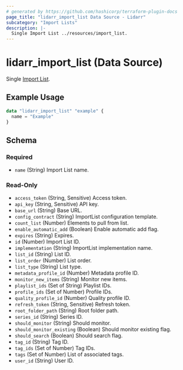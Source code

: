 ```yaml
---
# generated by https://github.com/hashicorp/terraform-plugin-docs
page_title: "lidarr_import_list Data Source - Lidarr"
subcategory: "Import Lists"
description: |-
  Single Import List ../resources/import_list.
---
```


# lidarr_import_list (Data Source)

<!-- subcategory:Import Lists -->
Single [Import List](../resources/import_list).

## Example Usage

```terraform
data "lidarr_import_list" "example" {
  name = "Example"
}
```

<!-- schema generated by tfplugindocs -->
## Schema

### Required

- `name` (String) Import List name.

### Read-Only

- `access_token` (String, Sensitive) Access token.
- `api_key` (String, Sensitive) API key.
- `base_url` (String) Base URL.
- `config_contract` (String) ImportList configuration template.
- `count_list` (Number) Elements to pull from list.
- `enable_automatic_add` (Boolean) Enable automatic add flag.
- `expires` (String) Expires.
- `id` (Number) Import List ID.
- `implementation` (String) ImportList implementation name.
- `list_id` (String) List ID.
- `list_order` (Number) List order.
- `list_type` (String) List type.
- `metadata_profile_id` (Number) Metadata profile ID.
- `monitor_new_items` (String) Monitor new items.
- `playlist_ids` (Set of String) Playlist IDs.
- `profile_ids` (Set of Number) Profile IDs.
- `quality_profile_id` (Number) Quality profile ID.
- `refresh_token` (String, Sensitive) Refresh token.
- `root_folder_path` (String) Root folder path.
- `series_id` (String) Series ID.
- `should_monitor` (String) Should monitor.
- `should_monitor_existing` (Boolean) Should monitor existing flag.
- `should_search` (Boolean) Should search flag.
- `tag_id` (String) Tag ID.
- `tag_ids` (Set of Number) Tag IDs.
- `tags` (Set of Number) List of associated tags.
- `user_id` (String) User ID.

